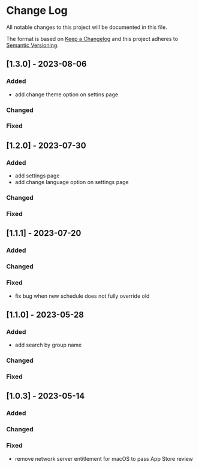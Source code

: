 
# Change Log
All notable changes to this project will be documented in this file.
 
The format is based on [Keep a Changelog](http://keepachangelog.com/)
and this project adheres to [Semantic Versioning](http://semver.org/).

## [1.3.0] - 2023-08-06

### Added

- add change theme option on settins page

### Changed

### Fixed

## [1.2.0] - 2023-07-30
 
### Added

- add settings page
- add change language option on settings page

### Changed

### Fixed

## [1.1.1] - 2023-07-20
 
### Added
 
### Changed

### Fixed

- fix bug when new schedule does not fully override old

## [1.1.0] - 2023-05-28
 
### Added

- add search by group name
 
### Changed

### Fixed
 
## [1.0.3] - 2023-05-14
 
### Added
 
### Changed

### Fixed
- remove network server entitlement for macOS to pass App Store review